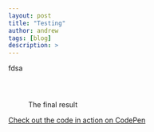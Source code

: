 ```yaml
---
layout: post
title: "Testing"
author: andrew
tags: [blog]
description: >
---
```


fdsa

<p align="center" style="display: inline-block; width:600px">

<figure class="final">
<figcaption>The final result</figcaption>
</figure>

</p>

<a href="https://codepen.io/mshwery/pen/uCBbn" class="codepen" target="_blank">Check out the code in action on CodePen</a>

<style>
svg {
font: 10px sans-serif;
}

.foreground {
fill: #2D6A99;
}

.background {
fill: #eee;
}

</style>

<script src="https://cdnjs.cloudflare.com/ajax/libs/vis/4.15.0/vis.min.js" type="text/javascript"></script>

<script src="https://d3js.org/d3.v3.min.js" charset="utf-8"></script>
<script type="text/javascript">

 var svg = d3.select("body")
            .append("svg")
            .attr("width", 600)
            .attr("height", 400);
      svg.append("line")
        .attr("x1", 0)
        .attr("y1", 0)
        .attr("x2", 600)
        .attr("y2", 400)
        .attr("stroke", "red")
        .attr("stroke-width", 2);
</script>

